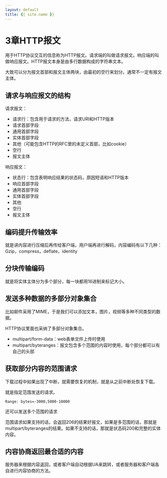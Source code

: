 ```yaml
---
layout: default
title: {{ site.name }}
---
```

# 3章HTTP报文
用于HTTP协议交互的信息称为HTTP报文。请求端的叫做请求报文。响应端的叫做响应报文。HTTP报文本身是由多行数据构成的字符串文本。

大致可以分为报文首部和报文主体两块，由最初的空行来划分。通常不一定有报文主体。

## 请求与响应报文的结构
请求报文：

 - 请求行：包含用于请求的方法，请求URI和HTTP版本
 - 请求首部字段
 - 通用首部字段
 - 实体首部字段
 - 其他（可能包含HTTP的RFC里的未定义首部，比如cookie）
 - 空行
 - 报文主体

 响应报文：

  - 状态行：包含表明响应结果的状态码，原因短语和HTTP版本
  - 响应首部字段
  - 通用首部字段
  - 实体首部字段
  - 其他
  - 空行
  - 报文主体

## 编码提升传输效率
就是讲内容进行压缩后再传给客户端，用户端再进行解码，内容编码有以下几种：Gzip，compress，deflate，identity

## 分块传输编码
就是将实体主体分为多个部分，每一块都用16进制来标记大小。

## 发送多种数据的多部分对象集合
比如邮件采用了MIME，于是我们可以添加文本，图片，视频等多种不同类型的数据。

HTTP协议里面也采纳了多部分对象集合。

 - multipart/form-data：web表单文件上传时使用
 - multipart/byteranges：报文包含多个范围的内容时使用，每个部分都可以有自己的头部

## 获取部分内容的范围请求
下载过程中如果出现了中断，就需要恢复的机制，就是从之前中断处恢复下载。

就是指定范围发送的请求。

    Range: bytes=-3000,5000-10000

还可以发送多个范围的请求

范围请求如果支持的话，会返回206的结果好报文，如果是多范围的话，那就是multipart/byteranges的结果。如果不支持的话，那就是状态码200和完整的实体内容。

## 内容协商返回最合适的内容
服务器来根据内容返回，或者客户端自动根据UA来跳转，或者服务器和客户端各自进行内容协商的方法。
